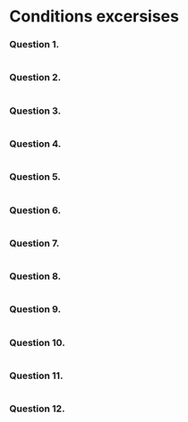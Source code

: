 # Conditions excersises
### Question 1.
```C++

```
### Question 2.
```C++

```
### Question 3.
```C++

```
### Question 4.
```C++

```
### Question 5.
```C++

```
### Question 6.
```C++

```
### Question 7.
```C++

```
### Question 8.
```C++

```
### Question 9.
```C++

```
### Question 10.
```C++

```
### Question 11.
```C++

```
### Question 12.
```C++

```

